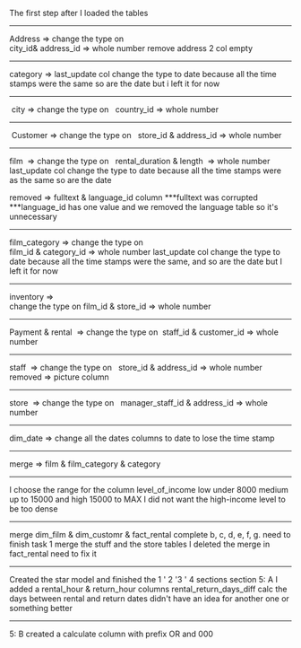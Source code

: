 

The first step after I loaded the tables 

*************************
 Address => 
 change the type on 	
 city_id& address_id => 
 whole number
remove  address 2 col empty 
**************************
category =>
last_update col change the type to date because all the time stamps were the same so are the date but i left it for now
****************
 city => 
 change the type on  
 country_id  => 
 whole number
	
*********************
 Customer => 
change the type on  
 store_id &  address_id => 
 whole number

********************
film  => 
change the type on  
  rental_duration & length  => 
 whole number
last_update col change the type to date because all the time stamps were as the same so are the date 

 removed => fulltext & language_id  column 
 ***fulltext was corrupted 
 ***language_id has one value and we removed the language table so it's unnecessary 

***********************
film_category =>
 change the type on 	 
 film_id & category_id => 
 whole number
last_update col change the type to date because all the time stamps were the same, and so are the date but I left it for now

***********************
inventory =>	 
change the type on 
 film_id & store_id => 
 whole number

***********************	
Payment & rental  =>
change the type on 
staff_id & customer_id => 
whole number

***********************	
staff  =>
 change the type on   
 store_id & address_id => 
 whole number
removed => picture column 
	
***********************	
store  => 
 change the type on  
 manager_staff_id & address_id => 
 whole number
****************************
dim_date => 
change all the dates columns to date to lose the time stamp 


********************************************************************************************************************************************

merge =>  film & film_category & category 

**********************************************************************
I choose the range for the column level_of_income 
low under 8000
medium up to 15000
and high 15000 to MAX 
I did not want the high-income level to be too dense 
**********************************************************************
merge
 dim_film & 
dim_customr &
fact_rental 
complete b, c, d, e, f, g.
need to finish task 1 merge the stuff and the store tables 
I deleted the merge in fact_rental need to fix it 

**********************************************************************
Created the star model and finished the 1 ' 2 '3 ' 4 sections 
section 5: A
 I added a 
rental_hour & return_hour columns 
rental_return_days_diff calc the days between rental and return dates 
didn't have an idea for another one or something better  
**** 
5: B
created a calculate column with prefix OR and 000 
